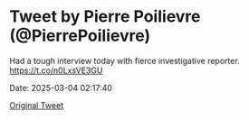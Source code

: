 # Tweet by Pierre Poilievre (@PierrePoilievre)

Had a tough interview today with fierce investigative reporter. https://t.co/n0LxsVE3GU

Date: 2025-03-04 02:17:40

[Original Tweet](https://x.com/PierrePoilievre/status/1896746836544852063)
